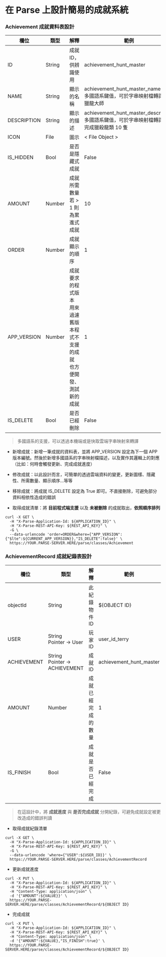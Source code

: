 # 在 Parse 上設計簡易的成就系統

### Achievement 成就資料表設計

|  欄位 | 類型 | 解釋 | 範例 |
| --- | --- | --- | --- |
| ID |  String | 成就 ID，供辨識使用 | achievement_hunt_master |
| NAME |  String | 顯示的名稱 | achievement_hunt_master_name <br> 多國語系鍵值，可於字串映射檔轉譯 <br> 獵龍大師 |
| DESCRIPTION |  String | 顯示的描述 | achievement_hunt_master_description <br> 多國語系鍵值，可於字串映射檔轉譯 <br> 完成獵殺龍類 10 隻 |
| ICON |  File | 圖示 | < File Object > |
| IS_HIDDEN | Bool | 是否是隱藏式成就 | False |
| AMOUNT | Number | 成就所需數量 <br> 若 > 1 則為累進式成就 | 10 |
| ORDER |  Number | 成就顯示的順序 | 1 |
| APP_VERSION |  Number | 成就要求的程式版本 <br> 用來過濾舊版本程式不支援的成就 <br> 也方便開發、測試新的成就 | 1 |
| IS_DELETE | Bool | 是否已經刪除 | False |

> 多國語系的支援，可以透過本機端或是快取雲端字串映射來轉譯

* 新增成就：新增一筆成就的資料表，並將 APP_VERSION 設定為下一個 APP 版本編號。然後於新增多國語系的字串映射檔描述，以及實作其邏輯上的對應（比如：何時會觸發更新、完成成就進度）

* 修改成就：以此設計而言，可簡單的透過雲端資料的變更，更新圖樣、隱藏性、所需數量、顯示順序...等等

* 移除成就：將成就 IS_DELETE 設定為 True 即可。不直接刪除，可避免部分資料相依性造成的錯誤

* 取得成就清單：將 **目前程式端支援** 以及 **未被刪除** 的成就取出，**依照順序排列**

```
curl -X GET \
  -H "X-Parse-Application-Id: ${APPLICATION_ID}" \
  -H "X-Parse-REST-API-Key: ${REST_API_KEY}" \
  -G \
  --data-urlencode 'order=ORDER&where={"APP_VERSION":{"$lte":${CURRENT_APP_VERSION}},"IS_DELETE":false}' \
  https://YOUR.PARSE-SERVER.HERE/parse/classes/Achievement
```

### AchievementRecord 成就紀錄表設計

|  欄位 | 類型 | 解釋 | 範例 |
| --- | --- | --- | --- |
| objectId | String | 此紀錄物件 ID | ${OBJECT ID} |
| USER | String <br> Pointer -> User | 玩家 ID | user_id_terry |
| ACHIEVEMENT | String <br> Pointer -> ACHIEVEMENT | 成就 ID | achievement_hunt_master |
| AMOUNT |Number | 成就已經完成的數量 | 1 |
| IS_FINISH | Bool | 成就是否已經完成 | False |

> 在這設計中，將 **成就進度** 與 **是否完成成就** 分開紀錄，可避免成就設定被更改造成的錯誤判讀

* 取得成就紀錄清單

```
curl -X GET \
  -H "X-Parse-Application-Id: ${APPLICATION_ID}" \
  -H "X-Parse-REST-API-Key: ${REST_API_KEY}" \
  -G \
  --data-urlencode 'where={"USER":${USER_ID}}' \
  https://YOUR.PARSE-SERVER.HERE/parse/classes/AchievementRecord
```
  
* 更新成就進度

```
curl -X PUT \
  -H "X-Parse-Application-Id: ${APPLICATION_ID}" \
  -H "X-Parse-REST-API-Key: ${REST_API_KEY}" \
  -H "Content-Type: application/json" \
  -d '{"AMOUNT":${VALUE}}' \
  https://YOUR.PARSE-SERVER.HERE/parse/classes/AchievementRecord/${OBJECT ID}
```

* 完成成就

```
curl -X PUT \
  -H "X-Parse-Application-Id: ${APPLICATION_ID}" \
  -H "X-Parse-REST-API-Key: ${REST_API_KEY}" \
  -H "Content-Type: application/json" \
  -d '{"AMOUNT":${VALUE},"IS_FINISH":true}' \
  https://YOUR.PARSE-SERVER.HERE/parse/classes/AchievementRecord/${OBJECT ID}
```